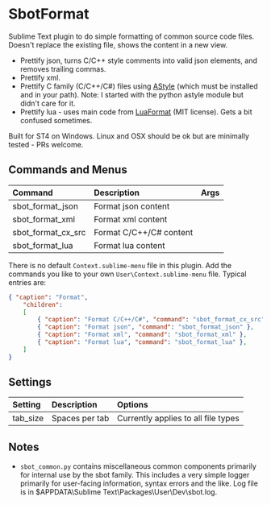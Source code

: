 # SbotFormat

Sublime Text plugin to do simple formatting of common source code files. Doesn't replace the existing file,
shows the content in a new view.

- Prettify json, turns C/C++ style comments into valid json elements, and removes trailing commas.
- Prettify xml.
- Prettify C family (C/C++/C#) files using [AStyle](https://astyle.sourceforge.net/) (which must be installed and in your path). Note: I started with the python astyle module but didn't care for it.
- Prettify lua - uses main code from [LuaFormat](https://github.com/floydawong/LuaFormat) (MIT license). Gets a bit confused sometimes.

Built for ST4 on Windows. Linux and OSX should be ok but are minimally tested - PRs welcome.


## Commands and Menus

| Command                  | Description                   | Args             |
| :--------                | :-------                      | :--------        |
| sbot_format_json         | Format json content           |                  |
| sbot_format_xml          | Format xml content            |                  |
| sbot_format_cx_src       | Format C/C++/C# content       |                  |
| sbot_format_lua          | Format lua content            |                  |


There is no default `Context.sublime-menu` file in this plugin.
Add the commands you like to your own `User\Context.sublime-menu` file. Typical entries are:
``` json
{ "caption": "Format",
    "children":
    [
        { "caption": "Format C/C++/C#", "command": "sbot_format_cx_src" },
        { "caption": "Format json", "command": "sbot_format_json" },
        { "caption": "Format xml", "command": "sbot_format_xml" },
        { "caption": "Format lua", "command": "sbot_format_lua" },
    ]
}
```

## Settings

| Setting            | Description         | Options                                     |
| :--------          | :-------            | :------                                     |
| tab_size           | Spaces per tab      | Currently applies to all file types         |

## Notes

- `sbot_common.py` contains miscellaneous common components primarily for internal use by the sbot family.
  This includes a very simple logger primarily for user-facing information, syntax errors and the like.
  Log file is in $APPDATA\Sublime Text\Packages\User\Dev\sbot.log.
